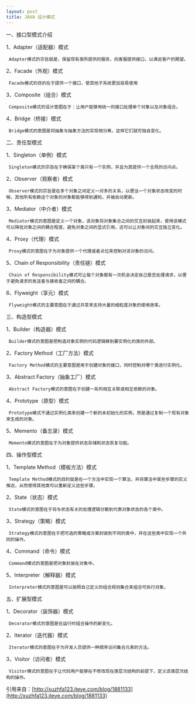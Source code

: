 ```yaml
---
layout: post
title: JAVA 设计模式
---
```


一、接口型模式介绍

1、Adapter（适配器）模式

     Adapter模式的宗旨就是，保留现有类所提供的服务，向客服提供接口，以满足客户的期望。 
 
2、Facade（外观）模式

     Facade模式的目的在于提供一个接口，使其他子系统更加容易使用
 
3、Composite（组合）模式

     Composite模式的设计意图在于：让用户能够用统一的接口处理单个对象以及对象组合。
    
4、Bridge（桥接）模式

     Bridge模式的意图是将抽象与抽象方法的实现相分离，这样它们就可独自变化。
 
二、责任型模式

1、Singleton（单例）模式

     Singleton模式的宗旨在于确保某个类只有一个实例，并且为其提供一个全局的访问点。
 
2、Observer（观察者）模式

     Observer模式的宗旨是在多个对象之间定义一对多的关系，以便当一个对象状态改变的时候，其他所有依赖这个对象的对象都能够得到通知，并被自动更新。
 
3、Mediator（中介者）模式

     Mediator模式的意图是定义一个对象，该对象将对象集合之间的交互封装起来，使用该模式可以降低对象之间的耦合程度，避免对象之间的显式引用，还可以让对象间的交互独立变化。
 
4、Proxy（代理）模式

     Proxy模式的意图在于为对象提供一个代理或者点位来控制对该对象的访问。
 
5、Chain of Responsibility（责任链）模式

     Chain of Responsibility模式可让每个对象都有一次机会决定自己是否处理请求，以便于避免请求的发送者与接收者之间的耦合。
 
6、Flyweight（享元）模式

     Flyweight模式的主要意图在于通过共享来支持大量的细粒度对象的使用效率。
 
三、构造型模式

1、Builder（构造器）模式

     Builder模式的意图是把构造对象实例的代码逻辑移到要实例化的类的外部。
 
2、Factory Method（工厂方法）模式

     Factory Method模式的主要意图是用于创建对象的接口，同时控制对哪个类进行实例化。
 
3、Abstract Factory（抽象工厂）模式

     Abstract Factory模式的意图在于创建一系列相互关联或相互依赖的对象。
 
4、Prototype（原型）模式

     Prototype模式不通过实例化类来创建一个新的未初始化的实例，而是通过复制一个现有对象来生成的对象。
 
5、Memento（备忘录）模式

     Memento模式的意图在于为对象提供状态存储和状态恢复功能。
 
四、操作型模式

1、Template Method（模板方法）模式

     Template Method模式的目的就是在一个方法中实现一个算法，并将算法中某些步骤的实义推迟，从而使得其他类可以重新定义这些步骤。     
 
2、State（状态）模式

     State模式的意图在于将与状态有关的处理逻辑分散到代表对象状态的各个类中。
 
3、Strategy（策略）模式

     Strategy模式的意图在于把可选的策略或方案封装到不同的类中，并在这些类中实现一个共同的操作。
 
4、Command（命令）模式

     Command模式的意图是把对象封装在对象中。
 
5、Interpreter（解释器）模式

     Interpreter模式的意图是可以按照自己定义的组合规则集合来组合可执行对象。
     
 
五、扩展型模式

1、Decorator（装饰器）模式

     Decorator模式的意图是在运行时组合操作的新变化。
 
2、Iterator（迭代器）模式

     Iterator模式的意图在于为开发人员提供一种顺序访问集合元素的方法。
 
3、Visitor（访问者）模式

     Visitor模式的意图在于让代码用户能够在不修改现在类层次结构的前提下，定义该类层次结构的操作。

引用来自：[http://xuzhfa123.iteye.com/blog/1881133](http://xuzhfa123.iteye.com/blog/1881133)
